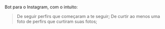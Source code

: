 Bot para o Instagram, com o intuito:

> De seguir perfirs que começaram a te seguir;
> De curtir ao menos uma foto de perfirs que curtiram suas fotos;